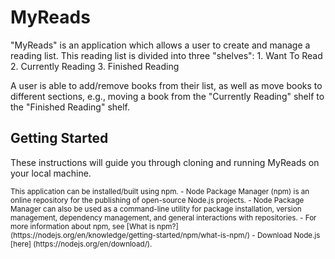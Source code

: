 # MyReads

"MyReads" is an application which allows a user to create and manage a reading list. This reading list is divided into three "shelves": 1. Want To Read 2. Currently Reading 3. Finished Reading

A user is able to add/remove books from their list, as well as move books to different sections, e.g., moving a book from the "Currently Reading" shelf to the "Finished Reading" shelf.

## Getting Started

These instructions will guide you through cloning and running MyReads on your local machine.

<sub>
This application can be installed/built using npm.
- Node Package Manager (npm) is an online repository for the publishing of open-source Node.js projects.
- Node Package Manager can also be used as a command-line utility for package installation, version management, dependency management, and general interactions with repositories.
- For more information about npm, see [What is npm?] (https://nodejs.org/en/knowledge/getting-started/npm/what-is-npm/)
- Download Node.js [here] (https://nodejs.org/en/download/).
</sub>
